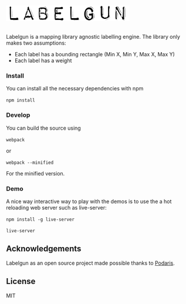 ![labelgun](logo.png)

</br>
Labelgun is a mapping library agnostic labelling engine. The library only makes two assumptions:

* Each label has a bounding rectangle (Min X, Min Y, Max X, Max Y)
* Each label has a weight


### Install
You can install all the necessary dependencies with npm

`npm install`

### Develop

You can build the source using

`webpack`

or

`webpack --minified`

For the minified version.

### Demo

A nice way interactive way to play with the demos is to use the a hot reloading web server such as live-server:

`npm install -g live-server`

`live-server`



## Acknowledgements
Labelgun as an open source project made possible thanks to [Podaris](http://www.podaris.com).

## License
MIT
